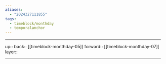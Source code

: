 ```yaml
---
aliases:
  - "2024327111855"
tags:
  - timeblock/monthday
  - temporalanchor
---
```




***

up:: 
back:: [[timeblock-monthday-05]]
forward:: [[timeblock-monthday-07]]
layer:: 

***

